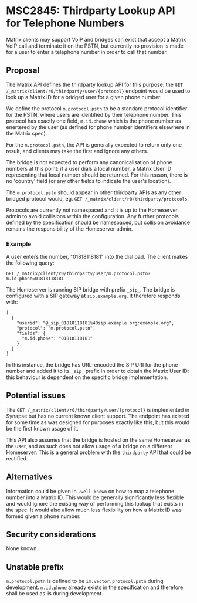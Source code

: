 # MSC2845: Thirdparty Lookup API for Telephone Numbers

Matrix clients may support VoIP and bridges can exist that accept a Matrix VoIP
call and terminate it on the PSTN, but currently no provision is made for a
user to enter a telephone number in order to call that number.

## Proposal
The Matrix API defines the thirdparty lookup API for this purpose: the
`GET /_matrix/client/r0/thirdparty/user/{protocol}` endpoint would be
used to look up a Matrix ID for a bridged user for a given phone number.

We define the protocol `m.protocol.pstn` to be a standard protocol identifier
for the PSTN, where users are identified by their telephone number. This
protocol has exactly one field, `m.id.phone` which is the phone number as
enertered by the user (as defined for phone number identifiers elsewhere in the
Matrix spec).

For the `m.protocol.pstn`, the API is generally expected to return only one result,
and clients may take the first and ignore any others.

The bridge is not expected to perform any canonicalisation of phone numbers at
this point: if a user dials a local number, a Matrix User ID representing that
local number should be returned. For this reason, there is no 'country' field
(or any other fields to indicate the user's location).

The `m.protocol.pstn` should appear in other thirdparty APIs as any other
bridged protocol would, eg. `GET /_matrix/client/r0/thirdparty/protocols`.

Protocols are currently not namespaced and it is up to the Homeserver admin to
avoid collisions within the configuration. Any further protocols defined by the
specification should be namespaced, but collision avoidance remains the
responsibility of the Homeserver admin.

### Example
A user enters the number, "01818118181" into the dial pad. The client makes the
following query:

```
GET /_matrix/client/r0/thirdparty/user/m.protocol.pstn?m.id.phone=01818118181

```

The Homeserver is running SIP bridge with prefix `_sip_`. The bridge is
configured with a SIP gateway at `sip.example.org`. It therefore responds with:

```
[
  {
    "userid": "@_sip_01818118181%40sip.example.org:example.org",
    "protocol": "m.protocol.pstn",
    "fields": {
      "m.id.phone": "01818118181"
    }
  }
]
```

In this instance, the bridge has URL-encoded the SIP URI for the phone number
and added it to its `_sip_` prefix in order to obtain the Matrix User ID: this
behaviour is dependent on the specific bridge implementation.

## Potential issues
The `GET /_matrix/client/r0/thirdparty/user/{protocol}` is implemented in
Synapse but has no current known client support. The endpoint has existed for
some time as was designed for purposes exactly like this, but this would be the
first known usage of it.

This API also assumes that the bridge is hosted on the same Homeserver as the
user, and as such does not allow usage of a bridge on a different Homeserver.
This is a general problem with the `thirdparty` API that could be rectified.

## Alternatives
Information could be given in `.well-known` on how to map a telephone number into
a Matrix ID. This would be generally significantly less flexible and would ignore
the existing way of performing this lookup that exists in the spec. It would also
allow much less flexibility on how a Matrix ID was formed given a phone number.

## Security considerations
None known.

## Unstable prefix
`m.protocol.pstn` is defined to be `im.vector.protocol.pstn` during development.
`m.id.phone` already exists in the specification and therefore shall be used
as-is during development.
